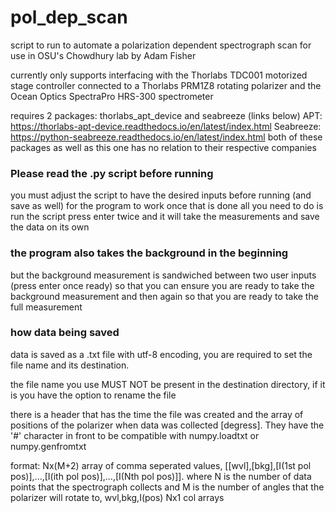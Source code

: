 # pol_dep_scan
script to run to automate a polarization dependent spectrograph scan
for use in OSU's Chowdhury lab
by Adam Fisher

currently only supports interfacing with the Thorlabs TDC001 motorized stage controller connected to a Thorlabs PRM1Z8 rotating polarizer and the Ocean Optics SpectraPro HRS-300 spectrometer

requires 2 packages: thorlabs_apt_device and seabreeze (links below)
APT: https://thorlabs-apt-device.readthedocs.io/en/latest/index.html
Seabreeze: https://python-seabreeze.readthedocs.io/en/latest/index.html
both of these packages as well as this one has no relation to their respective companies

### Please read the .py script before running
you must adjust the script to have the desired inputs before running (and save as well) for the program to work
once that is done all you need to do is run the script press enter twice and it will take the measurements and save the data on its own

### the program also takes the background in the beginning
but the background measurement is sandwiched between two user inputs (press enter once ready) so that you can ensure you are ready to take the background measurement and then again so that you are ready to take the full measurement

### how data being saved
data is saved as a .txt file with utf-8 encoding, you are required to set the file name and its destination.

the file name you use MUST NOT be present in the destination directory, if it is you have the option to rename the file

there is a header that has the time the file was created and the array of positions of the polarizer when data was collected [degress]. They have the '#' character in front to be compatible with numpy.loadtxt or numpy.genfromtxt

format: Nx(M+2) array of comma seperated values, [[wvl],[bkg],[I(1st pol pos)],...,[I(ith pol pos)],...,[I(Nth pol pos)]]. where N is the number of data points that the spectrograph collects and M is the number of angles that the polarizer will rotate to, wvl,bkg,I(pos) Nx1 col arrays 